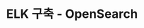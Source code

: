 ---
key: jekyll-text-theme
title: 'ELK 구축 - OpenSearch'
excerpt: ' Ubuntu 서버에 ELK 구축하기 😎'
tags: [OpenSearch, ELK]
---
